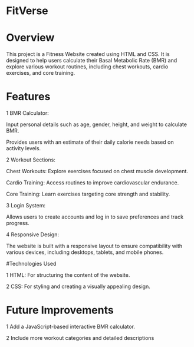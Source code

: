 # FitVerse

# Overview

This project is a Fitness Website created using HTML and CSS. It is designed to help users calculate their Basal Metabolic Rate (BMR) and explore various workout routines, including chest workouts, cardio exercises, and core training.

# Features

1 BMR Calculator:

Input personal details such as age, gender, height, and weight to calculate BMR.

Provides users with an estimate of their daily calorie needs based on activity levels.

2 Workout Sections:

Chest Workouts: Explore exercises focused on chest muscle development.

Cardio Training: Access routines to improve cardiovascular endurance.

Core Training: Learn exercises targeting core strength and stability.

3 Login System:

Allows users to create accounts and log in to save preferences and track progress.

4 Responsive Design:

The website is built with a responsive layout to ensure compatibility with various devices, including desktops, tablets, and mobile phones.

#Technologies Used

1 HTML: For structuring the content of the website.

2 CSS: For styling and creating a visually appealing design.

# Future Improvements

1 Add a JavaScript-based interactive BMR calculator.

2 Include more workout categories and detailed descriptions



